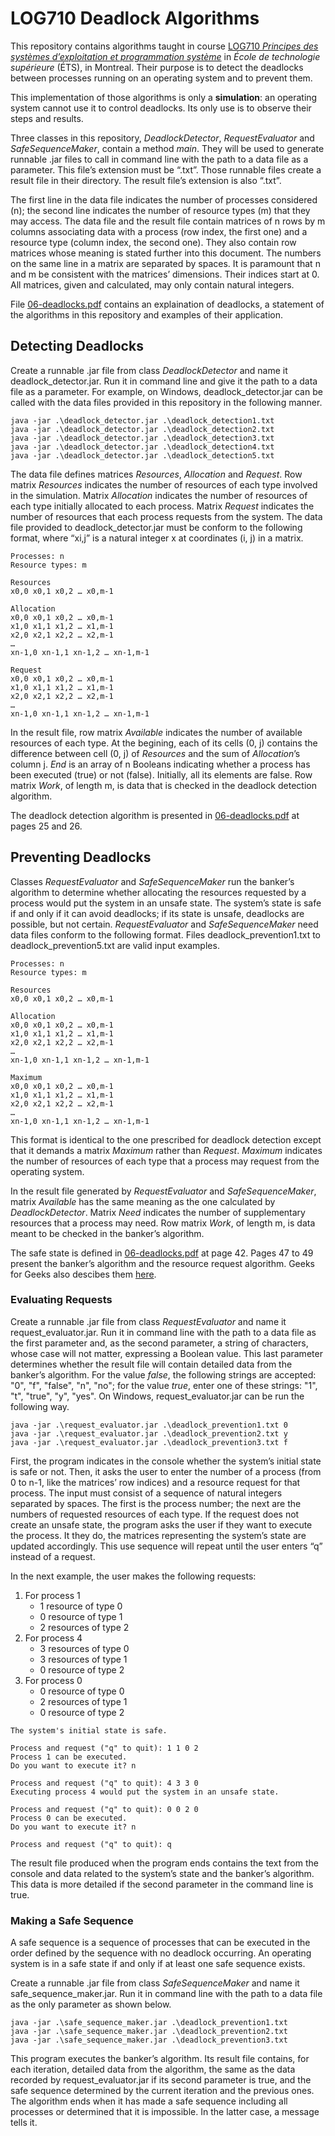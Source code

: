 # LOG710 Deadlock Algorithms
This repository contains algorithms taught in course
[LOG710 *Principes des systèmes d’exploitation et programmation système*](https://www.etsmtl.ca/etudes/cours/LOG710)
in *École de technologie supérieure* (ÉTS), in Montreal. Their purpose is to
detect the deadlocks between processes running on an operating system and to
prevent them.

This implementation of those algorithms is only a **simulation**: an operating
system cannot use it to control deadlocks. Its only use is to observe their
steps and results.

Three classes in this repository, *DeadlockDetector*, *RequestEvaluator* and
*SafeSequenceMaker*, contain a method *main*. They will be used to generate
runnable .jar files to call in command line with the path to a data file as a
parameter. This file’s extension must be “.txt”. Those runnable files create a
result file in their directory. The result file’s extension is also “.txt”.

The first line in the data file indicates the number of processes considered
(n); the second line indicates the number of resource types (m) that they may
access. The data file and the result file contain matrices of n rows by m
columns associating data with a process (row index, the first one) and a
resource type (column index, the second one). They also contain row matrices
whose meaning is stated further into this document. The numbers on the same
line in a matrix are separated by spaces. It is paramount that n and m be
consistent with the matrices’ dimensions. Their indices start at 0. All
matrices, given and calculated, may only contain natural integers.

File [06-deadlocks.pdf](/06-deadlocks.pdf) contains an explaination of deadlocks,
a statement of the algorithms in this repository and examples of their
application.

## Detecting Deadlocks
Create a runnable .jar file from class *DeadlockDetector* and name it
deadlock_detector.jar. Run it in command line and give it the path to a data
file as a parameter. For example, on Windows, deadlock_detector.jar can be
called with the data files provided in this repository in the following manner.

```
java -jar .\deadlock_detector.jar .\deadlock_detection1.txt
java -jar .\deadlock_detector.jar .\deadlock_detection2.txt
java -jar .\deadlock_detector.jar .\deadlock_detection3.txt
java -jar .\deadlock_detector.jar .\deadlock_detection4.txt
java -jar .\deadlock_detector.jar .\deadlock_detection5.txt
```

The data file defines matrices *Resources*, *Allocation* and *Request*. Row
matrix *Resources* indicates the number of resources of each type involved in
the simulation. Matrix *Allocation* indicates the number of resources of each
type initially allocated to each process. Matrix *Request* indicates the
number of resources that each process requests from the system. The data file
provided to deadlock_detector.jar must be conform to the following format,
where “xi,j” is a natural integer x at coordinates (i, j) in a matrix.

```
Processes: n
Resource types: m

Resources
x0,0 x0,1 x0,2 … x0,m-1

Allocation
x0,0 x0,1 x0,2 … x0,m-1
x1,0 x1,1 x1,2 … x1,m-1
x2,0 x2,1 x2,2 … x2,m-1
…
xn-1,0 xn-1,1 xn-1,2 … xn-1,m-1

Request
x0,0 x0,1 x0,2 … x0,m-1
x1,0 x1,1 x1,2 … x1,m-1
x2,0 x2,1 x2,2 … x2,m-1
…
xn-1,0 xn-1,1 xn-1,2 … xn-1,m-1
```

In the result file, row matrix *Available* indicates the number of available
resources of each type. At the begining, each of its cells (0, j) contains the
difference between cell (0, j) of *Resources* and the sum of *Allocation*’s
column j. *End* is an array of n Booleans indicating whether a process has been
executed (true) or not (false). Initially, all its elements are false. Row matrix
*Work*, of length m, is data that is checked in the deadlock detection algorithm.

The deadlock detection algorithm is presented in
[06-deadlocks.pdf](/06-deadlocks.pdf)
at pages 25 and 26.

## Preventing Deadlocks
Classes *RequestEvaluator* and *SafeSequenceMaker* run the banker’s algorithm
to determine whether allocating the resources requested by a process would put
the system in an unsafe state. The system’s state is safe if and only if it
can avoid deadlocks; if its state is unsafe, deadlocks are possible, but not
certain. *RequestEvaluator* and *SafeSequenceMaker* need data files conform to
the following format. Files deadlock_prevention1.txt to
deadlock_prevention5.txt are valid input examples.

```
Processes: n
Resource types: m

Resources
x0,0 x0,1 x0,2 … x0,m-1

Allocation
x0,0 x0,1 x0,2 … x0,m-1
x1,0 x1,1 x1,2 … x1,m-1
x2,0 x2,1 x2,2 … x2,m-1
…
xn-1,0 xn-1,1 xn-1,2 … xn-1,m-1

Maximum
x0,0 x0,1 x0,2 … x0,m-1
x1,0 x1,1 x1,2 … x1,m-1
x2,0 x2,1 x2,2 … x2,m-1
…
xn-1,0 xn-1,1 xn-1,2 … xn-1,m-1
```

This format is identical to the one prescribed for deadlock detection except
that it demands a matrix *Maximum* rather than *Request*. *Maximum* indicates
the number of resources of each type that a process may request from the
operating system.

In the result file generated by *RequestEvaluator* and *SafeSequenceMaker*,
matrix *Available* has the same meaning as the one calculated by
*DeadlockDetector*. Matrix *Need* indicates the number of supplementary
resources that a process may need. Row matrix *Work*, of length m, is data
meant to be checked in the banker’s algorithm.

The safe state is defined in [06-deadlocks.pdf](/06-deadlocks.pdf) at page 42.
Pages 47 to 49 present the banker’s algorithm and the resource request
algorithm. Geeks for Geeks also descibes them
[here](https://www.geeksforgeeks.org/bankers-algorithm-in-operating-system-2/).

### Evaluating Requests
Create a runnable .jar file from class *RequestEvaluator* and name it
request_evaluator.jar. Run it in command line with the path to a data file as
the first parameter and, as the second parameter, a string of characters,
whose case will not matter, expressing a Boolean value. This last parameter
determines whether the result file will contain detailed data from the
banker’s algorithm. For the value *false*, the following strings are accepted:
"0", "f", "false", "n", "no"; for the value *true*, enter one of these
strings: "1", "t", "true", "y", "yes". On Windows, request_evaluator.jar can
be run the following way.

```
java -jar .\request_evaluator.jar .\deadlock_prevention1.txt 0
java -jar .\request_evaluator.jar .\deadlock_prevention2.txt y
java -jar .\request_evaluator.jar .\deadlock_prevention3.txt f
```

First, the program indicates in the console whether the system’s initial state
is safe or not. Then, it asks the user to enter the number of a process (from
0 to n-1, like the matrices’ row indices) and a resource request for that
process. The input must consist of a sequence of natural integers separated by
spaces. The first is the process number; the next are the numbers of requested
resources of each type. If the request does not create an unsafe state, the
program asks the user if they want to execute the process. It they do, the
matrices representing the system’s state are updated accordingly. This use
sequence will repeat until the user enters “q” instead of a request.

In the next example, the user makes the following requests:
1. For process 1
	* 1 resource of type 0
	* 0 resource of type 1
	* 2 resources of type 2
2. For process 4
	* 3 resources of type 0
	* 3 resources of type 1
	* 0 resource of type 2
3. For process 0
	* 0 resource of type 0
	* 2 resources of type 1
	* 0 resource of type 2

```
The system's initial state is safe.

Process and request ("q" to quit): 1 1 0 2
Process 1 can be executed.
Do you want to execute it? n

Process and request ("q" to quit): 4 3 3 0
Executing process 4 would put the system in an unsafe state.

Process and request ("q" to quit): 0 0 2 0
Process 0 can be executed.
Do you want to execute it? n

Process and request ("q" to quit): q
```

The result file produced when the program ends contains the text from the
console and data related to the system’s state and the banker’s algorithm.
This data is more detailed if the second parameter in the command line is true.

### Making a Safe Sequence
A safe sequence is a sequence of processes that can be executed in the order
defined by the sequence with no deadlock occurring. An operating system is in
a safe state if and only if at least one safe sequence exists.

Create a runnable .jar file from class *SafeSequenceMaker* and name it
safe_sequence_maker.jar. Run it in command line with the path to a data file
as the only parameter as shown below.

```
java -jar .\safe_sequence_maker.jar .\deadlock_prevention1.txt
java -jar .\safe_sequence_maker.jar .\deadlock_prevention2.txt
java -jar .\safe_sequence_maker.jar .\deadlock_prevention3.txt
```

This program executes the banker’s algorithm. Its result file contains, for
each iteration, detailed data from the algorithm, the same as the data
recorded by request_evaluator.jar if its second parameter is true, and the
safe sequence determined by the current iteration and the previous ones. The
algorithm ends when it has made a safe sequence including all processes or
determined that it is impossible. In the latter case, a message tells it.
